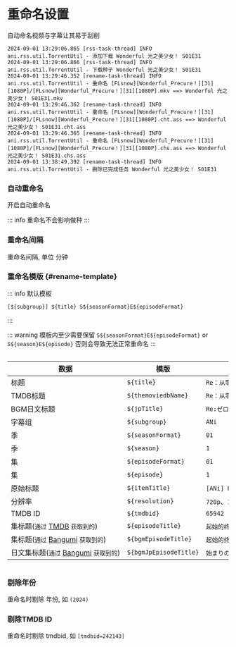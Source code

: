 # 重命名设置

自动命名视频与字幕让其易于刮削

```log:line-numbers
2024-09-01 13:29:06.865 [rss-task-thread] INFO ani.rss.util.TorrentUtil - 添加下载 Wonderful 光之美少女！ S01E31
2024-09-01 13:29:06.866 [rss-task-thread] INFO ani.rss.util.TorrentUtil - 下载种子 Wonderful 光之美少女！ S01E31
2024-09-01 13:29:46.352 [rename-task-thread] INFO ani.rss.util.TorrentUtil - 重命名 [FLsnow][Wonderful_Precure！][31][1080P]/[FLsnow][Wonderful_Precure！][31][1080P].mkv ==> Wonderful 光之美少女！ S01E31.mkv
2024-09-01 13:29:46.362 [rename-task-thread] INFO ani.rss.util.TorrentUtil - 重命名 [FLsnow][Wonderful_Precure！][31][1080P]/[FLsnow][Wonderful_Precure！][31][1080P].cht.ass ==> Wonderful 光之美少女！ S01E31.cht.ass
2024-09-01 13:29:46.365 [rename-task-thread] INFO ani.rss.util.TorrentUtil - 重命名 [FLsnow][Wonderful_Precure！][31][1080P]/[FLsnow][Wonderful_Precure！][31][1080P].chs.ass ==> Wonderful 光之美少女！ S01E31.chs.ass
2024-09-01 13:38:49.392 [rename-task-thread] INFO ani.rss.util.TorrentUtil - 删除已完成任务 Wonderful 光之美少女！ S01E31
```

### 自动重命名

开启自动重命名

::: info
重命名不会影响做种
:::

### 重命名间隔

重命名间隔, 单位 分钟

### 重命名模版 {#rename-template}

::: info 默认模板

```txt
[${subgroup}] ${title} S${seasonFormat}E${episodeFormat}
```

:::

::: warning
模板内至少需要保留 `S${seasonFormat}E${episodeFormat}` or `S${season}E${episode}` 否则会导致无法正常重命名
:::

<div style="overflow-x: auto;">
<div style="width: 1200px;">

| 数据                                                   | 模版                     | 结果示例                                                                    |  
|------------------------------------------------------|------------------------|-------------------------------------------------------------------------|
| 标题                                                   | `${title}`             | `Re：从零开始的异世界生活`                                                         |  
| TMDB标题                                               | `${themoviedbName}`    | `Re：从零开始的异世界生活`                                                         |  
| BGM日文标题                                              | `${jpTitle}`           | `Re:ゼロから始める異世界生活`                                                       |  
| 字幕组                                                  | `${subgroup}`          | `ANi`                                                                   |   
| 季                                                    | `${seasonFormat}`      | `01`                                                                    |   
| 季                                                    | `${season}`            | `1`                                                                     |  
| 集                                                    | `${episodeFormat}`     | `01`                                                                    |  
| 集                                                    | `${episode}`           | `1`                                                                     |  
| 原始标题                                                 | `${itemTitle}`         | `[ANi] Re：从零开始的异世界生活 第三季 - 01 [1080P][Baha][WEB-DL][AAC AVC][CHT][MP4]` |  
| 分辨率                                                  | `${resolution}`        | `720p`、`1080p`、`2160p`                                                  |
| TMDB ID                                              | `${tmdbid}`            | `65942`                                                                 |
| 集标题(`通过` [TMDB](https://www.themoviedb.org/) `获取到的`) | `${episodeTitle}`      | `起始的终结与终结的起始`、`再会的魔女`、`从零开始的异世界生活`                                      |
| 集标题(`通过` [Bangumi](https://bgm.tv/) `获取到的`)          | `${bgmEpisodeTitle}`   | `起始的终结与终结的起始`、`再会的魔女`、`从零开始的异世界生活`                                      |
| 日文集标题(`通过` [Bangumi](https://bgm.tv/) `获取到的`)        | `${bgmJpEpisodeTitle}` | `始まりの終わりと終わりの始まり`、`再会の魔女`、`ゼロから始まる異世界生活`                                |

</div>
</div>

### 剔除年份

重命名时剔除 年份, 如 `(2024)`

### 剔除TMDB ID

重命名时剔除 tmdbid, 如 `[tmdbid=242143]`
